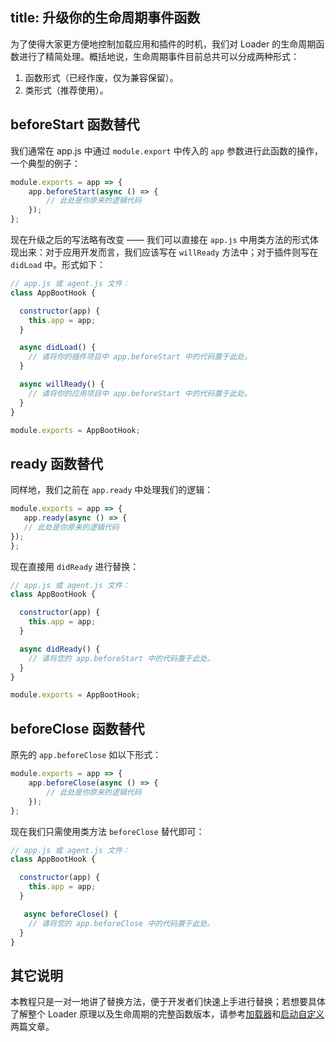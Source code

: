 title: 升级你的生命周期事件函数
---

为了使得大家更方便地控制加载应用和插件的时机，我们对 Loader 的生命周期函数进行了精简处理。概括地说，生命周期事件目前总共可以分成两种形式：

1. 函数形式（已经作废，仅为兼容保留）。
2. 类形式（推荐使用）。

## beforeStart 函数替代

我们通常在 app.js 中通过 `module.export` 中传入的 `app` 参数进行此函数的操作，一个典型的例子：

```js
module.exports = app => {
    app.beforeStart(async () => {
        // 此处是你原来的逻辑代码
    });
};
```
现在升级之后的写法略有改变 —— 我们可以直接在 `app.js` 中用类方法的形式体现出来：对于应用开发而言，我们应该写在 `willReady` 方法中；对于插件则写在 `didLoad` 中。形式如下：

```js
// app.js 或 agent.js 文件：
class AppBootHook {

  constructor(app) {
    this.app = app;
  }

  async didLoad() {
    // 请将你的插件项目中 app.beforeStart 中的代码置于此处。
  }

  async willReady() {
    // 请将你的应用项目中 app.beforeStart 中的代码置于此处。
  }
}

module.exports = AppBootHook;
```
## ready 函数替代

同样地，我们之前在 `app.ready` 中处理我们的逻辑：

```js
module.exports = app => {
   app.ready(async () => {
   // 此处是你原来的逻辑代码
});
};
```
现在直接用 `didReady` 进行替换：

```js
// app.js 或 agent.js 文件：
class AppBootHook {

  constructor(app) {
    this.app = app;
  }

  async didReady() {
    // 请将您的 app.beforeStart 中的代码置于此处。
  }
}

module.exports = AppBootHook;
```
## beforeClose 函数替代

原先的 `app.beforeClose` 如以下形式：

```js
module.exports = app => {
    app.beforeClose(async () => {
        // 此处是你原来的逻辑代码
    });
};
```
现在我们只需使用类方法 `beforeClose` 替代即可：

```js
// app.js 或 agent.js 文件：
class AppBootHook {

  constructor(app) {
    this.app = app;
  }

   async beforeClose() {
    // 请将您的 app.beforeClose 中的代码置于此处。
  }
}
```
## 其它说明

本教程只是一对一地讲了替换方法，便于开发者们快速上手进行替换；若想要具体了解整个 Loader 原理以及生命周期的完整函数版本，请参考[加载器](./loader.md)和[启动自定义](../basics/app-start.md)两篇文章。